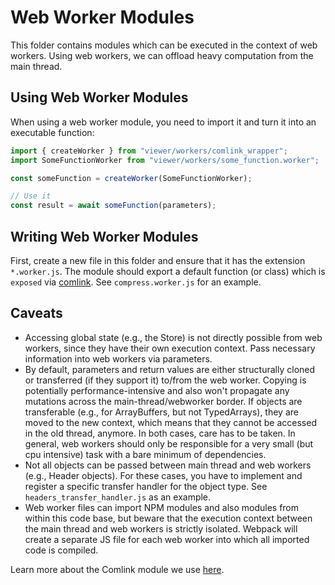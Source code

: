 # Web Worker Modules

This folder contains modules which can be executed in the context of web workers.
Using web workers, we can offload heavy computation from the main thread.

## Using Web Worker Modules

When using a web worker module, you need to import it and turn it into an executable function:

```js
import { createWorker } from "viewer/workers/comlink_wrapper";
import SomeFunctionWorker from "viewer/workers/some_function.worker";

const someFunction = createWorker(SomeFunctionWorker);

// Use it
const result = await someFunction(parameters);
```

## Writing Web Worker Modules

First, create a new file in this folder and ensure that it has the extension `*.worker.js`.
The module should export a default function (or class) which is `exposed` via [comlink](https://github.com/GoogleChromeLabs/comlink).
See `compress.worker.js` for an example.

## Caveats

- Accessing global state (e.g., the Store) is not directly possible from web workers, since they have their own execution context. Pass necessary information into web workers via parameters.
- By default, parameters and return values are either structurally cloned or transferred (if they support it) to/from the web worker. Copying is potentially performance-intensive and also won't propagate any mutations across the main-thread/webworker border. If objects are transferable (e.g., for ArrayBuffers, but not TypedArrays), they are moved to the new context, which means that they cannot be accessed in the old thread, anymore. In both cases, care has to be taken. In general, web workers should only be responsible for a very small (but cpu intensive) task with a bare minimum of dependencies.
- Not all objects can be passed between main thread and web workers (e.g., Header objects). For these cases, you have to implement and register a specific transfer handler for the object type. See `headers_transfer_handler.js` as an example.
- Web worker files can import NPM modules and also modules from within this code base, but beware that the execution context between the main thread and web workers is strictly isolated. Webpack will create a separate JS file for each web worker into which all imported code is compiled.

Learn more about the Comlink module we use [here](https://github.com/GoogleChromeLabs/comlink).
